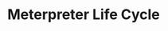 ---
title: Meterpreter Life Cycle
published: 2025-04-28   
description: ''
image: ''
tags: ["WindowsInternal","Red team tools", "Research"]
category: 'Cybersecurity'
draft: false 
lang: 'en'
---